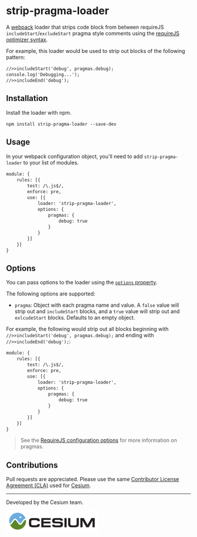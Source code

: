 # strip-pragma-loader

A [webpack](http://webpack.github.io/) loader that strips code block from between requireJS `includeStart`/`excludeStart` pragma style comments using the [requireJS optimizer syntax](https://github.com/requirejs/r.js/blob/master/build/example.build.js?utm_campaign=improving-frontend-web-performance-using-requirejs-optimiser-2013-jun&utm_medium=post&utm_source=blog#L260).

For example, this loader would be used to strip out blocks of the following pattern:

```
//>>includeStart('debug', pragmas.debug);
console.log('Debugging...');
//>>includeEnd('debug');
```

## Installation

Install the loader with npm.

```
npm install strip-pragma-loader --save-dev
```

## Usage

In your webpack configuration object, you'll need to add `strip-pragma-loader` to your list of modules.

```
module: {
	rules: [{
		test: /\.js$/,
		enforce: pre,
		use: [{
			loader: 'strip-pragma-loader',
			options: {
				pragmas: {
					debug: true
				}
			}
		}]
	}]
}
```

## Options 

You can pass options to the loader using the [`options` property](https://webpack.js.org/configuration/module/#rule-options-rule-query).

The following options are supported:

 * `pragma`: Object with each pragma name and value. A `false` value will strip out and `includeStart` blocks, and a `true` value will strip out and `exlcudeStart` blocks. Defaults to an empty object.

For example, the following would strip out all blocks beginning with `//>>includeStart('debug', pragmas.debug);` and ending with `//>>includeEnd('debug');`:

```
module: {
	rules: [{
		test: /\.js$/,
		enforce: pre,
		use: [{
			loader: 'strip-pragma-loader',
			options: {
				pragmas: {
					debug: true
				}
			}
		}]
	}]
}
```

> See the [RequireJS configuration options](https://github.com/requirejs/r.js/blob/master/build/example.build.js?utm_campaign=improving-frontend-web-performance-using-requirejs-optimiser-2013-jun&utm_medium=post&utm_source=blog#L260) for more information on pragmas.

## Contributions

Pull requests are appreciated. Please use the same [Contributor License Agreement (CLA)](https://github.com/AnalyticalGraphicsInc/cesium/blob/master/CONTRIBUTING.md) used for [Cesium](https://cesiumjs.org/).

---

Developed by the Cesium team.

<a href="https://cesium.com/"><img alt="Cesium" src="doc/cesium.png" /></a>
